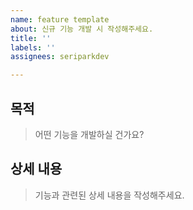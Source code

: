 ```yaml
---
name: feature template
about: 신규 기능 개발 시 작성해주세요.
title: ''
labels: ''
assignees: seriparkdev

---
```


## 목적
> 어떤 기능을 개발하실 건가요?


## 상세 내용
> 기능과 관련된 상세 내용을 작성해주세요.
